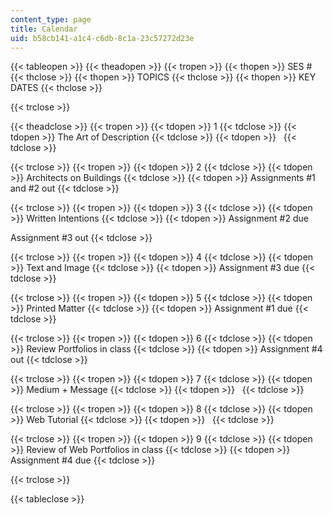 ```yaml
---
content_type: page
title: Calendar
uid: b58cb141-a1c4-c6db-8c1a-23c57272d23e
---
```


{{< tableopen >}}
{{< theadopen >}}
{{< tropen >}}
{{< thopen >}}
SES #
{{< thclose >}}
{{< thopen >}}
TOPICS
{{< thclose >}}
{{< thopen >}}
KEY DATES
{{< thclose >}}

{{< trclose >}}

{{< theadclose >}}
{{< tropen >}}
{{< tdopen >}}
1
{{< tdclose >}}
{{< tdopen >}}
The Art of Description
{{< tdclose >}}
{{< tdopen >}}
 
{{< tdclose >}}

{{< trclose >}}
{{< tropen >}}
{{< tdopen >}}
2
{{< tdclose >}}
{{< tdopen >}}
Architects on Buildings
{{< tdclose >}}
{{< tdopen >}}
Assignments #1 and #2 out
{{< tdclose >}}

{{< trclose >}}
{{< tropen >}}
{{< tdopen >}}
3
{{< tdclose >}}
{{< tdopen >}}
Written Intentions
{{< tdclose >}}
{{< tdopen >}}
Assignment #2 due  
  
Assignment #3 out
{{< tdclose >}}

{{< trclose >}}
{{< tropen >}}
{{< tdopen >}}
4
{{< tdclose >}}
{{< tdopen >}}
Text and Image
{{< tdclose >}}
{{< tdopen >}}
Assignment #3 due
{{< tdclose >}}

{{< trclose >}}
{{< tropen >}}
{{< tdopen >}}
5
{{< tdclose >}}
{{< tdopen >}}
Printed Matter
{{< tdclose >}}
{{< tdopen >}}
Assignment #1 due
{{< tdclose >}}

{{< trclose >}}
{{< tropen >}}
{{< tdopen >}}
6
{{< tdclose >}}
{{< tdopen >}}
Review Portfolios in class
{{< tdclose >}}
{{< tdopen >}}
Assignment #4 out
{{< tdclose >}}

{{< trclose >}}
{{< tropen >}}
{{< tdopen >}}
7
{{< tdclose >}}
{{< tdopen >}}
Medium + Message
{{< tdclose >}}
{{< tdopen >}}
 
{{< tdclose >}}

{{< trclose >}}
{{< tropen >}}
{{< tdopen >}}
8
{{< tdclose >}}
{{< tdopen >}}
Web Tutorial
{{< tdclose >}}
{{< tdopen >}}
 
{{< tdclose >}}

{{< trclose >}}
{{< tropen >}}
{{< tdopen >}}
9
{{< tdclose >}}
{{< tdopen >}}
Review of Web Portfolios in class
{{< tdclose >}}
{{< tdopen >}}
Assignment #4 due
{{< tdclose >}}

{{< trclose >}}

{{< tableclose >}}